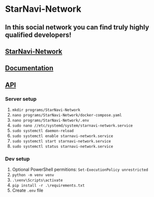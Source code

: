 # StarNavi-Network
## In this social network you can find truly highly qualified developers!

## [StarNavi-Network](http://91.218.195.45:8004)
## [Documentation](app.swaggerhub.com/apis/SeniorVolodymyr/StarNavi-Network)
## [API](http://91.218.195.45:8003)

### Server setup
1. `mkdir programs/StarNavi-Network`
1. `nano programs/StarNavi-Network/docker-compose.yaml`
1. `nano programs/StarNavi-Network/.env`
1. `sudo nano //etc/systemd/system/starnavi-network.service`
1. `sudo systemctl daemon-reload`
1. `sudo systemctl enable starnavi-network.service`
1. `sudo systemctl start starnavi-network.service`
1. `sudo systemctl status starnavi-network.service`

### Dev setup
1. Optional PowerShell permitions: `Set-ExecutionPolicy unrestricted`
1. `python -m venv venv`
1. `.\venv\Scripts\activate`
1. `pip install -r .\requirements.txt`
1. Create `.env` file
